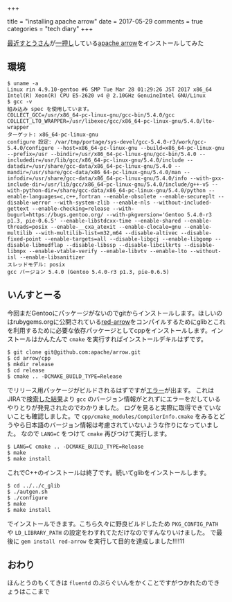 +++

title = "installing apache arrow"
date = 2017-05-29
comments = true
categories = "tech diary"
+++

[最近](https://slide.rabbit-shocker.org/authors/kou/nagoya-rubykaigi-03/)[すとうさん](https://github.com/kou)が[一押し](https://slide.rabbit-shocker.org/authors/kou/data-science-rb/)している[apache arrow](https://arrow.apache.org/)をインストールしてみた

## 環境
```
$ uname -a
Linux rin 4.9.10-gentoo #6 SMP Tue Mar 28 01:29:26 JST 2017 x86_64 Intel(R) Xeon(R) CPU E5-2620 v4 @ 2.10GHz GenuineIntel GNU/Linux
$ gcc -v
組み込み spec を使用しています。
COLLECT_GCC=/usr/x86_64-pc-linux-gnu/gcc-bin/5.4.0/gcc
COLLECT_LTO_WRAPPER=/usr/libexec/gcc/x86_64-pc-linux-gnu/5.4.0/lto-wrapper
ターゲット: x86_64-pc-linux-gnu
configure 設定: /var/tmp/portage/sys-devel/gcc-5.4.0-r3/work/gcc-5.4.0/configure --host=x86_64-pc-linux-gnu --build=x86_64-pc-linux-gnu --prefix=/usr --bindir=/usr/x86_64-pc-linux-gnu/gcc-bin/5.4.0 --includedir=/usr/lib/gcc/x86_64-pc-linux-gnu/5.4.0/include --datadir=/usr/share/gcc-data/x86_64-pc-linux-gnu/5.4.0 --mandir=/usr/share/gcc-data/x86_64-pc-linux-gnu/5.4.0/man --infodir=/usr/share/gcc-data/x86_64-pc-linux-gnu/5.4.0/info --with-gxx-include-dir=/usr/lib/gcc/x86_64-pc-linux-gnu/5.4.0/include/g++-v5 --with-python-dir=/share/gcc-data/x86_64-pc-linux-gnu/5.4.0/python --enable-languages=c,c++,fortran --enable-obsolete --enable-secureplt --disable-werror --with-system-zlib --enable-nls --without-included-gettext --enable-checking=release --with-bugurl=https://bugs.gentoo.org/ --with-pkgversion='Gentoo 5.4.0-r3 p1.3, pie-0.6.5' --enable-libstdcxx-time --enable-shared --enable-threads=posix --enable-__cxa_atexit --enable-clocale=gnu --enable-multilib --with-multilib-list=m32,m64 --disable-altivec --disable-fixed-point --enable-targets=all --disable-libgcj --enable-libgomp --disable-libmudflap --disable-libssp --disable-libcilkrts --disable-libmpx --enable-vtable-verify --enable-libvtv --enable-lto --without-isl --enable-libsanitizer
スレッドモデル: posix
gcc バージョン 5.4.0 (Gentoo 5.4.0-r3 p1.3, pie-0.6.5)
```

## いんすとーる

今回まだGentooにパッケージがないのでgitからインストールします。ほしいのはrubygems.orgに公開されている[red-arrow](https://rubygems.org/gems/red-arrow)をコンパイルするためにglibとこれを利用するために必要な依存パッケージとしてcppをインストールします。インストールはかんたんで `cmake` を実行すればインストールデキルはずです。

```console
$ git clone git@github.com:apache/arrow.git
$ cd arrow/cpp
$ mkdir release
$ cd release
$ cmake .. -DCMAKE_BUILD_TYPE=Release
```

でリリース用パッケージがビルドされるはずですが[エラー](https://gist.github.com/katsyoshi/4486792ad43feae4d690d589dac1a157)が出ます。
これはJIRAで[検索した結果](https://issues.apache.org/jira/browse/ARROW-667)より `gcc` のバージョン情報がとれずにエラーをだしているやりとりが発見されたのでわかりました。
ログを見ると実際に取得できていないことも確認しました。で `cpp/cmake_modules/CompilerInfo.cmake` をみるとどうやら日本語のバージョン情報は考慮されていないような作りになっていました。
なので `LANG=C` をつけて `cmake` 再びつけて実行します。

``` console
$ LANG=C cmake .. -DCMAKE_BUILD_TYPE=Release
$ make
$ make install
```

これでC++のインストールは終了です。続いてglibをインストールします。

```console
$ cd ../../c_glib
$ ./autgen.sh
$ ./configure
$ make
$ make install
```

でインストールできます。こちら久々に野良ビルドしたため `PKG_CONFIG_PATH` や `LD_LIBRARY_PATH` の設定をわすれてただけなのですんなりいけました。
で最後に `gem install red-arrow` を実行して目的を達成しました!!!!11

## おわり
ほんとうのもくてきは `fluentd` のぷらぐいんをかくことですがつかれたのできょうはここまで
